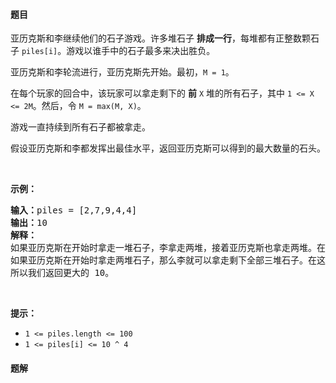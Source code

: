 #### 题目
<p>亚历克斯和李继续他们的石子游戏。许多堆石子&nbsp;<strong>排成一行</strong>，每堆都有正整数颗石子&nbsp;<code>piles[i]</code>。游戏以谁手中的石子最多来决出胜负。</p>

<p>亚历克斯和李轮流进行，亚历克斯先开始。最初，<code>M = 1</code>。</p>

<p>在每个玩家的回合中，该玩家可以拿走剩下的&nbsp;<strong>前</strong>&nbsp;<code>X</code>&nbsp;堆的所有石子，其中&nbsp;<code>1 &lt;= X &lt;= 2M</code>。然后，令&nbsp;<code>M = max(M, X)</code>。</p>

<p>游戏一直持续到所有石子都被拿走。</p>

<p>假设亚历克斯和李都发挥出最佳水平，返回亚历克斯可以得到的最大数量的石头。</p>

<p>&nbsp;</p>

<p><strong>示例：</strong></p>

<pre><strong>输入：</strong>piles = [2,7,9,4,4]
<strong>输出：</strong>10
<strong>解释：
</strong>如果亚历克斯在开始时拿走一堆石子，李拿走两堆，接着亚历克斯也拿走两堆。在这种情况下，亚历克斯可以拿到 2 + 4 + 4 = 10 颗石子。 
如果亚历克斯在开始时拿走两堆石子，那么李就可以拿走剩下全部三堆石子。在这种情况下，亚历克斯可以拿到 2 + 7 = 9 颗石子。
所以我们返回更大的 10。 
</pre>

<p>&nbsp;</p>

<p><strong>提示：</strong></p>

<ul>
	<li><code>1 &lt;= piles.length &lt;= 100</code></li>
	<li><code>1 &lt;= piles[i]&nbsp;&lt;= 10 ^ 4</code></li>
</ul>


 #### 题解